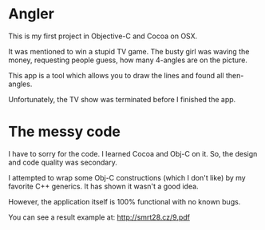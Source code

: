 Angler
======

This is my first project in Objective-C and Cocoa on OSX.

It was mentioned to win a stupid TV game. The busty girl was waving the money, requesting people guess, how many 4-angles are on the picture.

This app is a tool which allows you to draw the lines and found all then-angles.

Unfortunately, the TV show was terminated before I finished the app.


The messy code
==============

I have to sorry for the code. I learned Cocoa and Obj-C on it. So, the design and code quality was secondary.

I attempted to wrap some Obj-C constructions (which I don't like) by my favorite C++ generics. It has shown it wasn't a good idea. 

However, the application itself is 100% functional with no known bugs. 


You can see a result example at:
http://smrt28.cz/9.pdf
